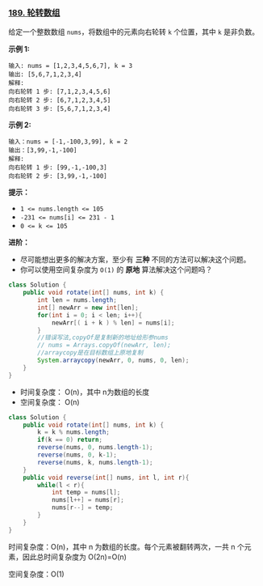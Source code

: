### [189. 轮转数组](https://leetcode.cn/problems/rotate-array/)

给定一个整数数组 `nums`，将数组中的元素向右轮转 `k` 个位置，其中 `k` 是非负数。

**示例 1:**

```
输入: nums = [1,2,3,4,5,6,7], k = 3
输出: [5,6,7,1,2,3,4]
解释:
向右轮转 1 步: [7,1,2,3,4,5,6]
向右轮转 2 步: [6,7,1,2,3,4,5]
向右轮转 3 步: [5,6,7,1,2,3,4]
```

**示例 2:**

```
输入：nums = [-1,-100,3,99], k = 2
输出：[3,99,-1,-100]
解释: 
向右轮转 1 步: [99,-1,-100,3]
向右轮转 2 步: [3,99,-1,-100]
```

 

**提示：**

- `1 <= nums.length <= 105`
- `-231 <= nums[i] <= 231 - 1`
- `0 <= k <= 105`

 

**进阶：**

- 尽可能想出更多的解决方案，至少有 **三种** 不同的方法可以解决这个问题。
- 你可以使用空间复杂度为 `O(1)` 的 **原地** 算法解决这个问题吗？



```java
class Solution {
    public void rotate(int[] nums, int k) {
        int len = nums.length;
        int[] newArr = new int[len];
        for(int i = 0; i < len; i++){
            newArr[( i + k ) % len] = nums[i];
        }
        //错误写法,copyOf是复制新的地址给形参nums
        // nums = Arrays.copyOf(newArr, len);
        //arraycopy是在目标数组上原地复制
        System.arraycopy(newArr, 0, nums, 0, len); 
    }
}
```

- 时间复杂度： O(n)，其中 n为数组的长度
- 空间复杂度： O(n)



```java
class Solution {
    public void rotate(int[] nums, int k) {
        k = k % nums.length;
        if(k == 0) return;
        reverse(nums, 0, nums.length-1);
        reverse(nums, 0, k-1);
        reverse(nums, k, nums.length-1);
    }
    public void reverse(int[] nums, int l, int r){
        while(l < r){
            int temp = nums[l];
            nums[l++] = nums[r];
            nums[r--] = temp;
        }
    }
}
```

时间复杂度：O(n)，其中 n 为数组的长度。每个元素被翻转两次，一共 n 个元素，因此总时间复杂度为 O(2n)=O(n)

空间复杂度：O(1)

